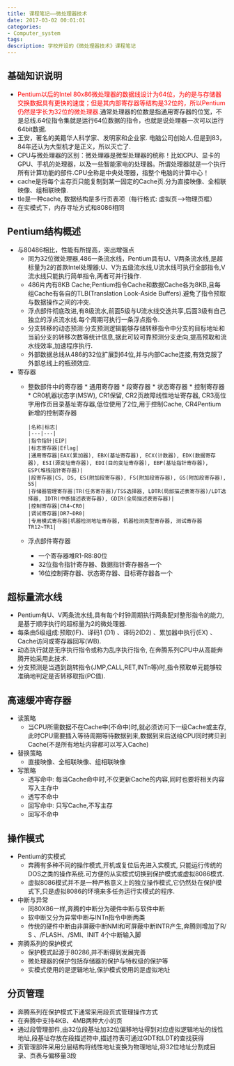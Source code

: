 ```yaml
---
title: 课程笔记——微处理器技术
date: 2017-03-02 00:01:01
categories:
- Computer_system
tags:
description: 学校开设的《微处理器技术》课程笔记
---
```


## 基础知识说明
* <font color="red">Pentium以后的Intel 80x86微处理器的数据线设计为64位，为的是与存储器交换数据具有更快的速度；但是其内部寄存器等结构是32位的，所以Pentium仍然是字长为32位的微处理器.</font>通常处理器的位数是指通用寄存器的位宽，不是总线.64位指令集就是运行64位数据的指令，也就是说处理器一次可以运行64bit数据.
* 王安，著名的美籍华人科学家、发明家和企业家. 电脑公司创始人.但是到83，84年还认为大型机才是正义，所以灭亡了.
* CPU与微处理器的区别：微处理器是微型处理器的统称！比如CPU、显卡的GPU、手机的处理器，以及一些智能家电的处理器。所谓处理器就是一个执行所有计算功能的部件.CPU全称是中央处理器，指整个电脑的计算中心！
* cache是将每个主存页只能复制到某一固定的Cache页.分为直接映像、全相联映像、组相联映像.
* tle是一种cache, 数据结构是多行页表项（每行格式: 虚拟页-->物理页框）
* 在实模式下，内存寻址方式和8086相同

## Pentium结构概述
* 与80486相比，性能有所提高，突出增强点
  * 同为32位微处理器,486一条流水线，Pentium具有U、V两条流水线,是超标量为2的首款Intel处理器;U、V为五级流水线,U流水线可执行全部指令,V流水线只能执行简单指令,两者可并行操作.
  * 486片内有8KB Cache;Pentium指令Cache和数据Cache各为8KB,且每组Cache有各自的TLB(Translation Look-Aside Buffers).避免了指令预取与数据操作之间的冲突.
  * 浮点部件彻底改进,有8级流水,前面5级与U流水线交迭共享,后面3级有自己独立的浮点流水线.每个周期可执行一条浮点指令.
  * 分支转移的动态预测:分支预测逻辑能够存储转移指令中分支的目标地址和当前分支的转移次数等统计信息,据此可较可靠预测分支走向,提高预取和流水线效率,加速程序执行.
  * 外部数据总线从486的32位扩展到64位,并与内部Cache连接,有效克服了外部总线上的瓶颈效应.
* 寄存器
  * 整数部件中的寄存器
        * 通用寄存器
        * 段寄存器
        * 状态寄存器
        * 控制寄存器
          * CR0机器状态字(MSW), CR1保留, CR2页故障线性地址寄存器, CR3高位字用作页目录基址寄存器,低位使用了2位,用于控制Cache, CR4Pentium新增的控制寄存器
          
        |名称|标志|
        |---|---|
        |指令指针|EIP|
        |标志寄存器|Eflag|
        |通用寄存器|EAX(累加器), EBX(基址寄存器), ECX(计数器), EDX(数据寄存器), ESI(源变址寄存器), EDI(目的变址寄存器), EBP(基址指针寄存器), ESP(堆栈指针寄存器)|
        |段寄存器|CS, DS, ES(附加段寄存器), FS(附加段寄存器), GS(附加段寄存器), SS|
        |存储器管理寄存器|TR(任务寄存器)/TSS选择器, LDTR(局部描述表寄存器)/LDT选择器, IDTR(中断描述表寄存器), GDIR(全局描述表寄存器)|
        |控制寄存器|CR4~CR0|
        |调试寄存器|DR7~DR0|
        |专用模式寄存器|机器检测地址寄存器, 机器检测类型寄存器, 测试寄存器TR12~TR1|
  * 浮点部件寄存器
      * 一个寄存器堆R1-R8:80位
      * 32位指令指针寄存器、数据指针寄存器各一个
      * 16位控制寄存器、状态寄存器、目标寄存器各一个 

## 超标量流水线
* Pentium有U、V两条流水线,具有每个时钟周期执行两条配对整形指令的能力,是基于顺序执行的超标量为2的微处理器.
* 每条由5级组成:预取(IF)、译码1 (D1) 、译码2(D2) 、累加器中执行(EX) 、Cache访问或寄存器回写(WB).
* 动态执行就是无序执行指令或称为乱序执行指令, 在奔腾系列CPU中从高能奔腾开始采用此技术.
* 分支预测是当遇到跳转指令(JMP,CALL,RET,INTn等)时,指令预取单元能够较准确地判定是否转移取指(PC值).

## 高速缓冲寄存器
* 读策略
  * 当CPU所需数据不在Cache中(不命中)时,就必须访问下一级Cache或主存,此时CPU需要插入等待周期等待数据到来,数据到来后送给CPU同时拷贝到Cache(不是所有地址内容都可以写入Cache)
* 替换策略
  * 直接映像、全相联映像、组相联映像
* 写策略
  * 透写命中: 每当Cache命中时,不仅更新Cache的内容,同时也要将相关内容写入主存中
  * 透写不命中
  * 回写命中: 只写Cache,不写主存
  * 回写不命中
  
## 操作模式
* Pentium的实模式
  * 奔腾有多种不同的操作模式,开机或复位后先进入实模式, 只能运行传统的DOS之类的操作系统.可方便的从实模式切换到保护模式或虚拟8086模式.
  * 虚拟8086模式并不是一种严格意义上的独立操作模式,它仍然处在保护模式下,只是虚拟8086的环境来多任务运行实模式的程序.
* 中断与异常
  * 同80X86一样,奔腾的中断分为硬件中断与软件中断
  * 软中断又分为异常中断与INTn指令中断两类
  * 传统的硬件中断由非屏蔽中断NMI和可屏蔽中断INTR产生,奔腾则增加了R/ S 、/FLASH、/SMI、INIT 4个中断输入脚
* 奔腾系列的保护模式
  * 保护模式起源于80286,并不断得到发展完善
  * 微处理器的保护包括存储器的保护与特权级的保护等
  * 实模式使用的是逻辑地址,保护模式使用的是虚拟地址

## 分页管理
* 奔腾系列在保护模式下通常采用段页式管理操作方式
* 在奔腾中支持4KB、4MB两种大小的页
* 通过段管理部件,由32位段基址加32位偏移地址得到对应虚拟逻辑地址的线性地址,段基址存放在段描述符中,描述符表可通过GDT和LDT的查找获得
* 页管理部件采用分层结构将线性地址变换为物理地址,将32位地址分割成目录、页表与偏移量3段
